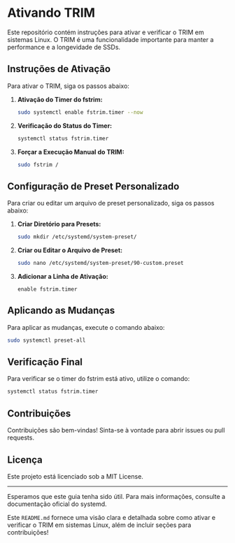 # Ativando TRIM

Este repositório contém instruções para ativar e verificar o TRIM em sistemas Linux. O TRIM é uma funcionalidade importante para manter a performance e a longevidade de SSDs.

## Instruções de Ativação

Para ativar o TRIM, siga os passos abaixo:

1. **Ativação do Timer do fstrim:**
   ```sh
   sudo systemctl enable fstrim.timer --now
   ```

2. **Verificação do Status do Timer:**
   ```sh
   systemctl status fstrim.timer
   ```

3. **Forçar a Execução Manual do TRIM:**
   ```sh
   sudo fstrim /
   ```

## Configuração de Preset Personalizado

Para criar ou editar um arquivo de preset personalizado, siga os passos abaixo:

1. **Criar Diretório para Presets:**
   ```sh
   sudo mkdir /etc/systemd/system-preset/
   ```

2. **Criar ou Editar o Arquivo de Preset:**
   ```sh
   sudo nano /etc/systemd/system-preset/90-custom.preset
   ```

3. **Adicionar a Linha de Ativação:**
   ```plaintext
   enable fstrim.timer
   ```

## Aplicando as Mudanças

Para aplicar as mudanças, execute o comando abaixo:

```sh
sudo systemctl preset-all
```

## Verificação Final

Para verificar se o timer do fstrim está ativo, utilize o comando:

```sh
systemctl status fstrim.timer
```

## Contribuições

Contribuições são bem-vindas! Sinta-se à vontade para abrir issues ou pull requests.

## Licença

Este projeto está licenciado sob a MIT License.

---

Esperamos que este guia tenha sido útil. Para mais informações, consulte a documentação oficial do systemd.

Este `README.md` fornece uma visão clara e detalhada sobre como ativar e verificar o TRIM em sistemas Linux, além de incluir seções para contribuições!

